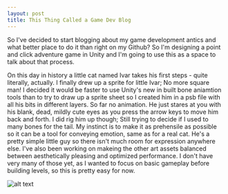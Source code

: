 ```yaml
---
layout: post
title: This Thing Called a Game Dev Blog
---
```


So I've decided to start blogging about my game development antics and what better place to do it
than right on my Github? So I'm designing a point and click adventure game in Unity and I'm going
to use this as a space to talk about that process.

On this day in history a little cat named Ivar takes his first steps -
quite literally, actually. I finally drew up a sprite for little Ivar; No more square man! I 
decided it would be faster to use Unity's new in built bone aniamtion tools than to try to draw up
a sprite sheet so I created him in a psb file with all his bits in different layers. So far no
animation. He just stares at you with his blank, dead, mildly cute eyes as you press the arrow keys 
to move him back and forth. I did rig him up though; Still trying to decide if I used to many bones
for the tail. My instinct is to make it as prehensile as possible so it can be a tool for conveying 
emotion, same as for a real cat. He's a pretty simple little guy so there isn't much room for 
expression anywhere else. I've also been working on makeing the other art assets balanced between 
aesthetically pleasing and optimized performance. I don't have very many of those yet, as I wanted
to focus on basic gameplay before building levels, so this is pretty easy for now. 

![alt text](https://ibb.co/1XmCc9K "Ivar's First Steps")
